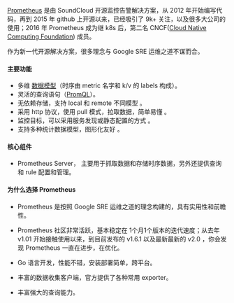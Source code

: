 [Prometheus](https://prometheus.io) 是由 SoundCloud 开源监控告警解决方案，从 2012 年开始编写代码，再到 2015 年 github 上开源以来，已经吸引了 9k+ 关注，以及很多大公司的使用；2016 年 Prometheus 成为继 k8s 后，第二名 CNCF\([Cloud Native Computing Foundation](https://cncf.io/)\) 成员。

作为新一代开源解决方案，很多理念与 Google SRE 运维之道不谋而合。

#### **主要功能**

* 多维 [数据模型](https://prometheus.io/docs/concepts/data_model/)（时序由 metric 名字和 k/v 的 labels 构成）。
* 灵活的查询语句（[PromQL](https://prometheus.io/docs/querying/basics/)）。
* 无依赖存储，支持 local 和 remote 不同模型 。
* 采用 http 协议，使用 pull 模式，拉取数据，简单易懂 。
* 监控目标，可以采用服务发现或静态配置的方式 。
* 支持多种统计数据模型，图形化友好 。

#### **核心组件**

* Prometheus Server， 主要用于抓取数据和存储时序数据，另外还提供查询和 rule 配置和管理。 

#### 为什么选择 Prometheus

* Prometheus 是按照 Google SRE 运维之道的理念构建的，具有实用性和前瞻性。

* Prometheus 社区非常活跃，基本稳定在 1个月1个版本的迭代速度；从去年 v1.01 开始接触使用以来，到目前发布的 v1.6.1 以及最新最新的 v2.0 ，你会发现 Prometheus 一直在进步，在优化。

* Go 语言开发，性能不错，安装部署简单，跨平台。

* 丰富的数据收集客户端，官方提供了各种常用 exporter。

* 丰富强大的查询能力。



